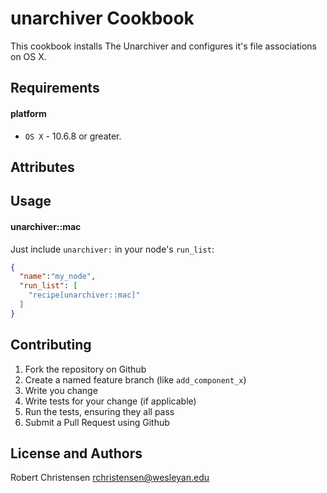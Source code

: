 unarchiver Cookbook
====================
This cookbook installs The Unarchiver and configures it's file associations on OS X.

Requirements
------------
#### platform
- `OS X` - 10.6.8 or greater.

Attributes
----------

Usage
-----
#### unarchiver::mac

Just include `unarchiver:` in your node's `run_list`:

```json
{
  "name":"my_node",
  "run_list": [
    "recipe[unarchiver::mac]"
  ]
}
```

Contributing
------------

1. Fork the repository on Github
2. Create a named feature branch (like `add_component_x`)
3. Write you change
4. Write tests for your change (if applicable)
5. Run the tests, ensuring they all pass
6. Submit a Pull Request using Github

License and Authors
-------------------
Robert Christensen <rchristensen@wesleyan.edu>
